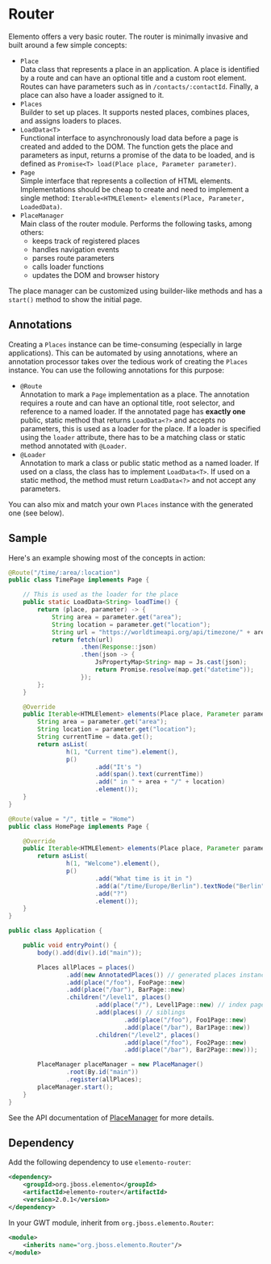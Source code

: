 # Router

Elemento offers a very basic router. The router is minimally invasive and built around a few simple concepts:

* `Place`\
  Data class that represents a place in an application. A place is identified by a route and can have an optional title and a
  custom root element. Routes can have parameters such as in `/contacts/:contactId`. Finally, a place can also have a loader
  assigned to it.
* `Places`\
  Builder to set up places. It supports nested places, combines places, and assigns loaders to places.
* `LoadData<T>`\
  Functional interface to asynchronously load data before a page is created and added to the DOM. The function gets the place
  and parameters as input, returns a promise of the data to be loaded, and is defined as
  `Promise<T> load(Place place, Parameter parameter)`.
* `Page`\
  Simple interface that represents a collection of HTML elements. Implementations should be cheap to create and need to
  implement a single method: `Iterable<HTMLElement> elements(Place, Parameter, LoadedData)`.
* `PlaceManager`\
  Main class of the router module. Performs the following tasks, among others:
    * keeps track of registered places
    * handles navigation events
    * parses route parameters
    * calls loader functions
    * updates the DOM and browser history

The place manager can be customized using builder-like methods and has a `start()` method to show the initial page.

## Annotations

Creating a `Places` instance can be time-consuming (especially in large applications). This can be automated by using
annotations, where an annotation processor takes over the tedious work of creating the `Places` instance. You can use the
following annotations for this purpose:

* `@Route`\
  Annotation to mark a `Page` implementation as a place. The annotation requires a route and can have an optional title, root
  selector, and reference to a named loader. If the annotated page has **exactly one** public, static method that returns
  `LoadData<?>` and accepts no parameters, this is used as a loader for the place. If a loader is specified using the `loader`
  attribute, there has to be a matching class or static method annotated with `@Loader`.
* `@Loader`\
  Annotation to mark a class or public static method as a named loader. If used on a class, the class has to implement
  `LoadData<T>`. If used on a static method, the method must return `LoadData<?>` and not accept any parameters.

You can also mix and match your own `Places` instance with the generated one (see below).

## Sample

Here's an example showing most of the concepts in action:

```java
@Route("/time/:area/:location")
public class TimePage implements Page {

    // This is used as the loader for the place
    public static LoadData<String> loadTime() {
        return (place, parameter) -> {
            String area = parameter.get("area");
            String location = parameter.get("location");
            String url = "https://worldtimeapi.org/api/timezone/" + area + "/" + location;
            return fetch(url)
                    .then(Response::json)
                    .then(json -> {
                        JsPropertyMap<String> map = Js.cast(json);
                        return Promise.resolve(map.get("datetime"));
                    });
        };
    }

    @Override
    public Iterable<HTMLElement> elements(Place place, Parameter parameter, LoadedData data) {
        String area = parameter.get("area");
        String location = parameter.get("location");
        String currentTime = data.get();
        return asList(
                h(1, "Current time").element(),
                p()
                        .add("It's ")
                        .add(span().text(currentTime))
                        .add(" in " + area + "/" + location)
                        .element());
    }
}

@Route(value = "/", title = "Home")
public class HomePage implements Page {

    @Override
    public Iterable<HTMLElement> elements(Place place, Parameter parameter, LoadedData data) {
        return asList(
                h(1, "Welcome").element(),
                p()
                        .add("What time is it in ")
                        .add(a("/time/Europe/Berlin").textNode("Berlin"))
                        .add("?")
                        .element());
    }
}

public class Application {

    public void entryPoint() {
        body().add(div().id("main"));

        Places allPlaces = places()
                .add(new AnnotatedPlaces()) // generated places instance
                .add(place("/foo"), FooPage::new)
                .add(place("/bar"), BarPage::new)
                .children("/level1", places()
                        .add(place("/"), Level1Page::new) // index page
                        .add(places() // siblings
                                .add(place("/foo"), Foo1Page::new)
                                .add(place("/bar"), Bar1Page::new))
                        .children("/level2", places()
                                .add(place("/foo"), Foo2Page::new)
                                .add(place("/bar"), Bar2Page::new)));

        PlaceManager placeManager = new PlaceManager()
                .root(By.id("main"))
                .register(allPlaces);
        placeManager.start();
    }
}
```

See the API documentation of [PlaceManager](https://hal.github.io/elemento/apidocs/org/jboss/elemento/router/PlaceManager.html)
for more details.

## Dependency

Add the following dependency to use `elemento-router`:

```xml
<dependency>
    <groupId>org.jboss.elemento</groupId>
    <artifactId>elemento-router</artifactId>
    <version>2.0.1</version>
</dependency>
```

In your GWT module, inherit from `org.jboss.elemento.Router`:

```xml
<module>
    <inherits name="org.jboss.elemento.Router"/>
</module>
```
